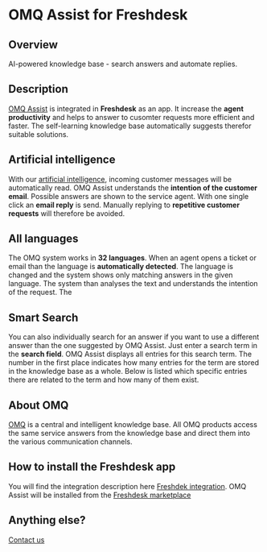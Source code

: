 # OMQ Assist for Freshdesk

## Overview

AI-powered knowledge base - search answers and automate replies.

## Description

[OMQ Assist](https://www.omq.ai/products/assist/) is integrated in **Freshdesk** as an app. It increase the **agent productivity** and helps to answer to cusomter requests more efficient and faster. The self-learning knowledge base automatically suggests therefor suitable solutions. 

## Artificial intelligence

With our [artificial intelligence](https://www.omq.ai/blog/artificial-intelligence-in-customer-service/), incoming customer messages will be automatically read. OMQ Assist understands the **intention of the customer email**. Possible answers are shown to the service agent. With one single click an **email reply** is send. Manually replying to **repetitive customer requests** will therefore be avoided.

## All languages

The OMQ system works in **32 languages**. When an agent opens a ticket or email than the language is **automatically detected**. The language is changed and the system shows only matching answers in the given language. The system than analyses the text and understands the intention of the request. The 

## Smart Search

You can also individually search for an answer if you want to use a different answer than the one suggested by OMQ Assist. Just enter a search term in the **search field**. OMQ Assist displays all entries for this search term. The number in the first place indicates how many entries for the term are stored in the knowledge base as a whole. Below is listed which specific entries there are related to the term and how many of them exist.



## About OMQ

[OMQ](https://www.omq.ai) is a central and intelligent knowledge base. All OMQ products access the same service answers from the knowledge base and direct them into the various communication channels.


## How to install the Freshdesk app

You will find the integration description here [Freshdek integration](https://www.omq.ai/blog/freshdesk-omq-assist/). OMQ Assist will be installed from the [Freshdesk marketplace](https://www.freshworks.com/apps/freshdesk/)


## Anything else?

[Contact us](https://www.omq.ai/company/contact/)
